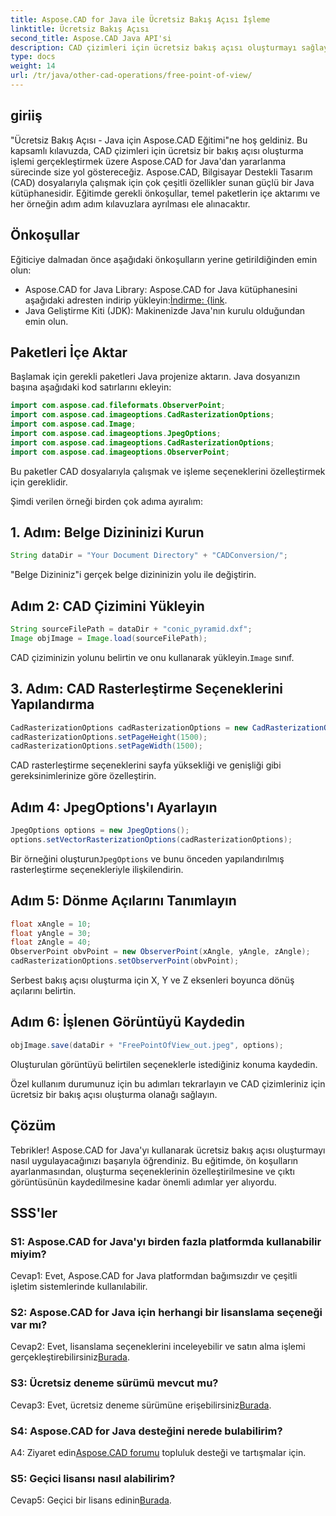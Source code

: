 ```yaml
---
title: Aspose.CAD for Java ile Ücretsiz Bakış Açısı İşleme
linktitle: Ücretsiz Bakış Açısı
second_title: Aspose.CAD Java API'si
description: CAD çizimleri için ücretsiz bakış açısı oluşturmayı sağlayan bu eğitimde Aspose.CAD for Java'nın gücünü keşfedin. Aspose.CAD'in potansiyelini ortaya çıkarın.
type: docs
weight: 14
url: /tr/java/other-cad-operations/free-point-of-view/
---
```

## giriiş

"Ücretsiz Bakış Açısı - Java için Aspose.CAD Eğitimi"ne hoş geldiniz. Bu kapsamlı kılavuzda, CAD çizimleri için ücretsiz bir bakış açısı oluşturma işlemi gerçekleştirmek üzere Aspose.CAD for Java'dan yararlanma sürecinde size yol göstereceğiz. Aspose.CAD, Bilgisayar Destekli Tasarım (CAD) dosyalarıyla çalışmak için çok çeşitli özellikler sunan güçlü bir Java kütüphanesidir. Eğitimde gerekli önkoşullar, temel paketlerin içe aktarımı ve her örneğin adım adım kılavuzlara ayrılması ele alınacaktır.

## Önkoşullar

Eğiticiye dalmadan önce aşağıdaki önkoşulların yerine getirildiğinden emin olun:
-  Aspose.CAD for Java Library: Aspose.CAD for Java kütüphanesini aşağıdaki adresten indirip yükleyin:[İndirme: {link](https://releases.aspose.com/cad/java/).
- Java Geliştirme Kiti (JDK): Makinenizde Java'nın kurulu olduğundan emin olun.

## Paketleri İçe Aktar

Başlamak için gerekli paketleri Java projenize aktarın. Java dosyanızın başına aşağıdaki kod satırlarını ekleyin:
```java
import com.aspose.cad.fileformats.ObserverPoint;
import com.aspose.cad.imageoptions.CadRasterizationOptions;
import com.aspose.cad.Image;
import com.aspose.cad.imageoptions.JpegOptions;
import com.aspose.cad.imageoptions.CadRasterizationOptions;
import com.aspose.cad.imageoptions.ObserverPoint;
```

Bu paketler CAD dosyalarıyla çalışmak ve işleme seçeneklerini özelleştirmek için gereklidir.

Şimdi verilen örneği birden çok adıma ayıralım:

## 1. Adım: Belge Dizininizi Kurun

```java
String dataDir = "Your Document Directory" + "CADConversion/";
```

"Belge Dizininiz"i gerçek belge dizininizin yolu ile değiştirin.

## Adım 2: CAD Çizimini Yükleyin

```java
String sourceFilePath = dataDir + "conic_pyramid.dxf";
Image objImage = Image.load(sourceFilePath);
```

CAD çiziminizin yolunu belirtin ve onu kullanarak yükleyin.`Image` sınıf.

## 3. Adım: CAD Rasterleştirme Seçeneklerini Yapılandırma

```java
CadRasterizationOptions cadRasterizationOptions = new CadRasterizationOptions();
cadRasterizationOptions.setPageHeight(1500);
cadRasterizationOptions.setPageWidth(1500);
```

CAD rasterleştirme seçeneklerini sayfa yüksekliği ve genişliği gibi gereksinimlerinize göre özelleştirin.

## Adım 4: JpegOptions'ı Ayarlayın

```java
JpegOptions options = new JpegOptions();
options.setVectorRasterizationOptions(cadRasterizationOptions);
```

 Bir örneğini oluşturun`JpegOptions` ve bunu önceden yapılandırılmış rasterleştirme seçenekleriyle ilişkilendirin.

## Adım 5: Dönme Açılarını Tanımlayın

```java
float xAngle = 10;
float yAngle = 30;
float zAngle = 40;
ObserverPoint obvPoint = new ObserverPoint(xAngle, yAngle, zAngle);
cadRasterizationOptions.setObserverPoint(obvPoint);
```

Serbest bakış açısı oluşturma için X, Y ve Z eksenleri boyunca dönüş açılarını belirtin.

## Adım 6: İşlenen Görüntüyü Kaydedin

```java
objImage.save(dataDir + "FreePointOfView_out.jpeg", options);
```

Oluşturulan görüntüyü belirtilen seçeneklerle istediğiniz konuma kaydedin.

Özel kullanım durumunuz için bu adımları tekrarlayın ve CAD çizimleriniz için ücretsiz bir bakış açısı oluşturma olanağı sağlayın.

## Çözüm

Tebrikler! Aspose.CAD for Java'yı kullanarak ücretsiz bakış açısı oluşturmayı nasıl uygulayacağınızı başarıyla öğrendiniz. Bu eğitimde, ön koşulların ayarlanmasından, oluşturma seçeneklerinin özelleştirilmesine ve çıktı görüntüsünün kaydedilmesine kadar önemli adımlar yer alıyordu.

## SSS'ler

### S1: Aspose.CAD for Java'yı birden fazla platformda kullanabilir miyim?

Cevap1: Evet, Aspose.CAD for Java platformdan bağımsızdır ve çeşitli işletim sistemlerinde kullanılabilir.

### S2: Aspose.CAD for Java için herhangi bir lisanslama seçeneği var mı?

 Cevap2: Evet, lisanslama seçeneklerini inceleyebilir ve satın alma işlemi gerçekleştirebilirsiniz[Burada](https://purchase.aspose.com/buy).

### S3: Ücretsiz deneme sürümü mevcut mu?

 Cevap3: Evet, ücretsiz deneme sürümüne erişebilirsiniz[Burada](https://releases.aspose.com/).

### S4: Aspose.CAD for Java desteğini nerede bulabilirim?

 A4: Ziyaret edin[Aspose.CAD forumu](https://forum.aspose.com/c/cad/19) topluluk desteği ve tartışmalar için.

### S5: Geçici lisansı nasıl alabilirim?

 Cevap5: Geçici bir lisans edinin[Burada](https://purchase.aspose.com/temporary-license/).